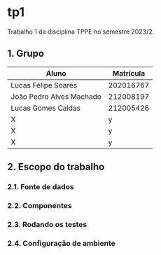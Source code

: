 #  tp1
Trabalho 1 da disciplina TPPE no semestre 2023/2.

## 1. Grupo

| Aluno                              | Matrícula  |
| ---------------------------------- | ---------- |
| Lucas Felipe Soares                | 202016767  |
| João Pedro Alves Machado           | 212008197  |
| Lucas Gomes Caldas                 | 212005426  |
| X             | y|
| X           |y   |
| X      |  y|

## 2. Escopo do trabalho




### 2.1. Fonte de dados


### 2.2. Componentes




### 2.3. Rodando os testes



### 2.4. Configuração de ambiente

